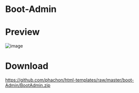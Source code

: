 # Boot-Admin

# Preview
![image](https://github.com/phachon/html-templates/blob/master/boot-Admin/boot.png)

# Download
https://github.com/phachon/html-templates/raw/master/boot-Admin/BootAdmin.zip
